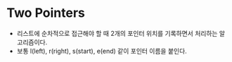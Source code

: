 # Two Pointers

- 리스트에 순차적으로 접근해야 할 때 2개의 포인터 위치를 기록하면서 처리하는 알고리즘이다.
- 보통 l(left), r(right), s(start), e(end) 같이 포인터 이름을 붙인다. 